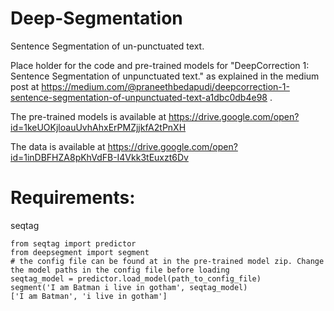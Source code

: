 # Deep-Segmentation
Sentence Segmentation of un-punctuated text.

Place holder for the code and pre-trained models for "DeepCorrection 1: Sentence Segmentation of unpunctuated text." as explained in the medium post at https://medium.com/@praneethbedapudi/deepcorrection-1-sentence-segmentation-of-unpunctuated-text-a1dbc0db4e98 .


The pre-trained models is available at https://drive.google.com/open?id=1keUOKjloauUvhAhxErPMZjjkfA2tPnXH

The data is available at https://drive.google.com/open?id=1inDBFHZA8pKhVdFB-I4Vkk3tEuxzt6Dv


# Requirements:
seqtag

```
from seqtag import predictor
from deepsegment import segment
# the config file can be found at in the pre-trained model zip. Change the model paths in the config file before loading
seqtag_model = predictor.load_model(path_to_config_file)
segment('I am Batman i live in gotham', seqtag_model)
['I am Batman', 'i live in gotham']
```
